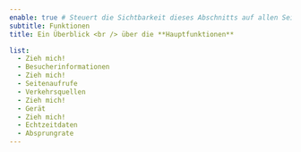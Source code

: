 ```yaml
---
enable: true # Steuert die Sichtbarkeit dieses Abschnitts auf allen Seiten, auf denen er verwendet wird
subtitle: Funktionen
title: Ein Überblick <br /> über die **Hauptfunktionen**

list:
  - Zieh mich!
  - Besucherinformationen
  - Zieh mich!
  - Seitenaufrufe
  - Verkehrsquellen
  - Zieh mich!
  - Gerät
  - Zieh mich!
  - Echtzeitdaten
  - Absprungrate
---
```

